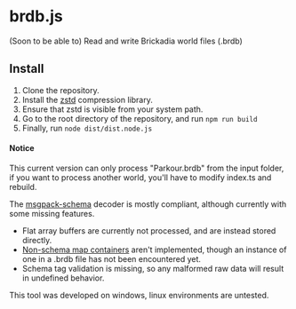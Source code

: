 # brdb.js

(Soon to be able to) Read and write Brickadia world files (.brdb)

## Install

1. Clone the repository.
2. Install the [zstd](https://github.com/facebook/zstd) compression library.
3. Ensure that zstd is visible from your system path.
4. Go to the root directory of the repository, and run `npm run build`
5. Finally, run `node dist/dist.node.js`

#### Notice

This current version can only process "Parkour.brdb" from the input folder, if you want to process another world, you'll have to modify index.ts and rebuild.

The [msgpack-schema](https://gist.github.com/Zeblote/053d54cc820df3bccad57df676202895) decoder is mostly compliant, although currently with some missing features.
* Flat array buffers are currently not processed, and are instead stored directly.
* [Non-schema map containers](https://gist.github.com/Zeblote/053d54cc820df3bccad57df676202895#containers) aren't implemented, though an instance of one in a .brdb file has not been encountered yet.
* Schema tag validation is missing, so any malformed raw data will result in undefined behavior.


This tool was developed on windows, linux environments are untested.